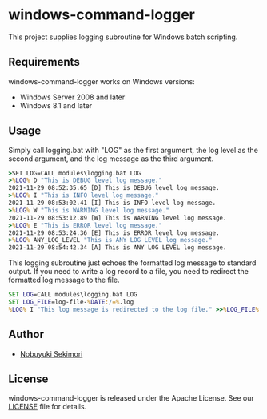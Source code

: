 # windows-command-logger

This project supplies logging subroutine for Windows batch scripting.

## Requirements

windows-command-logger works on Windows versions:

* Windows Server 2008 and later
* Windows 8.1 and later

## Usage

Simply call logging.bat with "LOG" as the first argument, the log level as the second argument, and the log message as the third argument.

```bat
>SET LOG=CALL modules\logging.bat LOG
>%LOG% D "This is DEBUG level log message."
2021-11-29 08:52:35.65 [D] This is DEBUG level log message.
>%LOG% I "This is INFO level log message."
2021-11-29 08:53:02.41 [I] This is INFO level log message.
>%LOG% W "This is WARNING level log message."
2021-11-29 08:53:12.89 [W] This is WARNING level log message.
>%LOG% E "This is ERROR level log message."
2021-11-29 08:53:24.36 [E] This is ERROR level log message.
>%LOG% ANY_LOG_LEVEL "This is ANY LOG LEVEL log message."
2021-11-29 08:54:42.34 [A] This is ANY LOG LEVEL log message.
```

This logging subroutine just echoes the formatted log message to standard output.
If you need to write a log record to a file, you need to redirect the formatted log message to the file.

```bat
SET LOG=CALL modules\logging.bat LOG
SET LOG_FILE=log-file-%DATE:/=%.log
%LOG% I "This log message is redirected to the log file." >>%LOG_FILE%
```

## Author

* [Nobuyuki Sekimori](https://github.com/juno-rmks)

## License

windows-command-logger is released under the Apache License. See our [LICENSE](./LICENSE) file for details.
